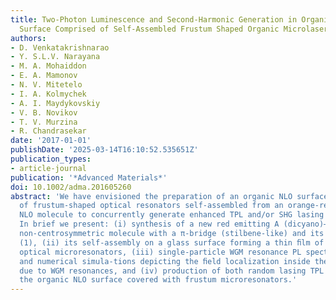 ```yaml
---
title: Two-Photon Luminescence and Second-Harmonic Generation in Organic Nonlinear
  Surface Comprised of Self-Assembled Frustum Shaped Organic Microlasers
authors:
- D. Venkatakrishnarao
- Y. S.L.V. Narayana
- M. A. Mohaiddon
- E. A. Mamonov
- N. V. Mitetelo
- I. A. Kolmychek
- A. I. Maydykovskiy
- V. B. Novikov
- T. V. Murzina
- R. Chandrasekar
date: '2017-01-01'
publishDate: '2025-03-14T16:10:52.535651Z'
publication_types:
- article-journal
publication: '*Advanced Materials*'
doi: 10.1002/adma.201605260
abstract: 'We have envisioned the preparation of an organic NLO surface, i.e., a ﬁlm
  of frustum-shaped optical resonators self-assembled from an orange-red emitting,
  NLO molecule to concurrently generate enhanced TPL and/or SHG lasing emis-sions.
  In brief we present: (i) synthesis of a new red emitting A (dicyano)–D (amino) type
  non-centrosymmetric molecule with a π-bridge (stilbene-like) and its crystal structure
  (1), (ii) its self-assembly on a glass surface forming a thin ﬁlm of frustum-shaped
  optical microresonators, (iii) single-particle WGM resonance PL spectra of microresonators
  and numerical simula-tions depicting the ﬁeld localization inside these resonators
  due to WGM resonances, and (iv) production of both random lasing TPL and SHG from
  the organic NLO surface covered with frustum microresonators.'
---
```

